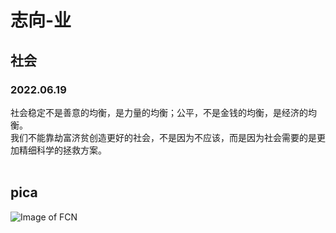 # 志向-业



## 社会
### 2022.06.19
社会稳定不是善意的均衡，是力量的均衡；公平，不是金钱的均衡，是经济的均衡。<br/>
我们不能靠劫富济贫创造更好的社会，不是因为不应该，而是因为社会需要的是更加精细科学的拯救方案。<br/>
<br/>




## pica

![Image of FCN](https://github.com/e-delaney/Instance-based_CFE_TSC/blob/main/Method_BIG.PNG)
